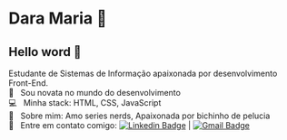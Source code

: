# Dara Maria :cherry_blossom:

## Hello word 👋

Estudante de Sistemas de Informação apaixonada por desenvolvimento Front-End.
 <br/> :purple_heart: &nbsp; Sou novata no mundo do desenvolvimento
 <br/> :computer: &nbsp; Minha stack: HTML, CSS, JavaScript
 <br/> 💬  &nbsp; Sobre mim: Amo series nerds, Apaixonada por bichinho de pelucia
 <br/> :email: &nbsp; Entre em contato comigo: [![Linkedin Badge](https://img.shields.io/badge/-DaraMaria-blue?style=flat-square&logo=Linkedin&logoColor=white&link=https://www.linkedin.com/in/dara-maria/)](https://www.linkedin.com/in/dara-maria/) 
| 
[![Gmail Badge](https://img.shields.io/badge/-darasousa09@gmail.com-c14438?style=flat-square&logo=Gmail&logoColor=white&link=mailto:darasousa09.com)](mailto:darasousa09@gmail.com)

